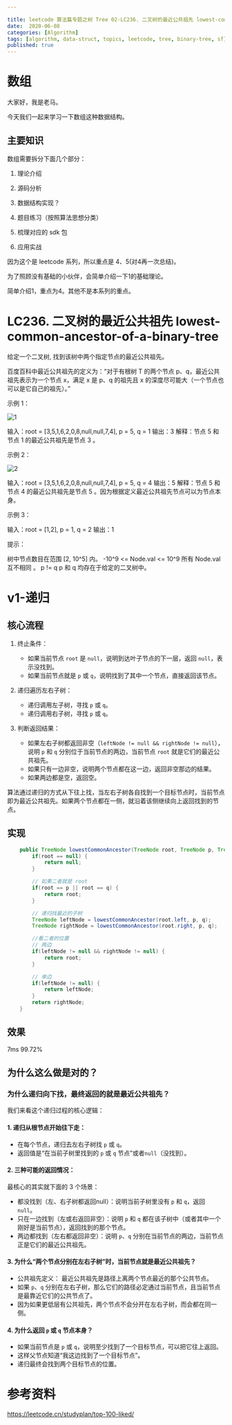 ```yaml
---

title: leetcode 算法篇专题之树 Tree 02-LC236. 二叉树的最近公共祖先 lowest-common-ancestor-of-a-binary-tree
date:  2020-06-08
categories: [Algorithm]
tags: [algorithm, data-struct, topics, leetcode, tree, binary-tree, sf]
published: true
---
```



# 数组

大家好，我是老马。

今天我们一起来学习一下数组这种数据结构。

## 主要知识

数组需要拆分下面几个部分：

1. 理论介绍

2. 源码分析

3. 数据结构实现？

4. 题目练习（按照算法思想分类）

5. 梳理对应的 sdk 包

6. 应用实战

因为这个是 leetcode 系列，所以重点是 4、5(对4再一次总结)。

为了照顾没有基础的小伙伴，会简单介绍一下1的基础理论。

简单介绍1，重点为4。其他不是本系列的重点。

# LC236. 二叉树的最近公共祖先 lowest-common-ancestor-of-a-binary-tree

给定一个二叉树, 找到该树中两个指定节点的最近公共祖先。

百度百科中最近公共祖先的定义为：“对于有根树 T 的两个节点 p、q，最近公共祖先表示为一个节点 x，满足 x 是 p、q 的祖先且 x 的深度尽可能大（一个节点也可以是它自己的祖先）。”

示例 1：

![1](https://assets.leetcode.com/uploads/2018/12/14/binarytree.png)

输入：root = [3,5,1,6,2,0,8,null,null,7,4], p = 5, q = 1
输出：3
解释：节点 5 和节点 1 的最近公共祖先是节点 3 。

示例 2：

![2](https://assets.leetcode.com/uploads/2018/12/14/binarytree.png)

输入：root = [3,5,1,6,2,0,8,null,null,7,4], p = 5, q = 4
输出：5
解释：节点 5 和节点 4 的最近公共祖先是节点 5 。因为根据定义最近公共祖先节点可以为节点本身。


示例 3：

输入：root = [1,2], p = 1, q = 2
输出：1
 

提示：

树中节点数目在范围 [2, 10^5] 内。
-10^9 <= Node.val <= 10^9
所有 Node.val 互不相同 。
p != q
p 和 q 均存在于给定的二叉树中。

# v1-递归


## 核心流程

1. 终止条件：

   * 如果当前节点 `root` 是 `null`，说明到达叶子节点的下一层，返回 `null`，表示没找到。
   * 如果当前节点就是 `p` 或 `q`，说明找到了其中一个节点，直接返回该节点。

2. 递归遍历左右子树：

   * 递归调用左子树，寻找 `p` 或 `q`。
   * 递归调用右子树，寻找 `p` 或 `q`。

3. 判断返回结果：

   * 如果左右子树都返回非空（`leftNode != null && rightNode != null`），说明 `p` 和 `q` 分别位于当前节点的两边，当前节点 `root` 就是它们的最近公共祖先。
   * 如果只有一边非空，说明两个节点都在这一边，返回非空那边的结果。
   * 如果两边都是空，返回空。

算法通过递归的方式从下往上找，当左右子树各自找到一个目标节点时，当前节点即为最近公共祖先。如果两个节点都在一侧，就沿着该侧继续向上返回找到的节点。

## 实现

```java
    public TreeNode lowestCommonAncestor(TreeNode root, TreeNode p, TreeNode q) {
        if(root == null) {
            return null;
        }

        // 如果二者就是 root
        if(root == p || root == q) {
            return root;
        }

        // 递归找最近的子树
        TreeNode leftNode = lowestCommonAncestor(root.left, p, q);
        TreeNode rightNode = lowestCommonAncestor(root.right, p, q);

        //看二者的位置
        // 两边
        if(leftNode != null && rightNode != null) {
            return root;
        }

        // 单边
        if(leftNode != null) {
            return leftNode;
        }
        return rightNode;
    }
```

## 效果

7ms 99.72%

## 为什么这么做是对的？

### 为什么递归向下找，最终返回的就是最近公共祖先？

我们来看这个递归过程的核心逻辑：

#### 1. 递归从根节点开始往下走：

* 在每个节点，递归去左右子树找 `p` 或 `q`。
* 返回值是“在当前子树里找到的 `p` 或 `q` 节点”或者`null`（没找到）。

#### 2. 三种可能的返回情况：

最核心的其实就下面的 3 个场景：

* 都没找到（左、右子树都返回null）：说明当前子树里没有 `p` 和 `q`，返回 `null`。
* 只在一边找到（左或右返回非空）：说明 `p` 和 `q` 都在该子树中（或者其中一个刚好是当前节点），返回找到的那个节点。
* 两边都找到（左右都返回非空）：说明 `p`、`q` 分别在当前节点的两边，当前节点正是它们的最近公共祖先。

#### 3. 为什么“两个节点分别在左右子树”时，当前节点就是最近公共祖先？

* 公共祖先定义： 最近公共祖先是路径上离两个节点最近的那个公共节点。
* 如果 `p`、`q` 分别在左右子树，那么它们的路径必定通过当前节点，且当前节点是最靠近它们的公共节点了。
* 因为如果更低层有公共祖先，两个节点不会分开在左右子树，而会都在同一侧。

#### 4. 为什么返回 `p` 或 `q` 节点本身？

* 如果当前节点是 `p` 或 `q`，说明至少找到了一个目标节点，可以把它往上返回。
* 这样父节点知道“我这边找到了一个目标节点”。
* 递归最终会找到两个目标节点的位置。

# 参考资料

https://leetcode.cn/studyplan/top-100-liked/

 
